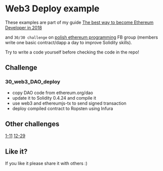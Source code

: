 # Web3 Deploy example

These examples are part of my guide [The best way to become Ethereum Developer in 2018](https://medium.com/@pbrudny/the-best-way-to-become-ethereum-solidity-developer-in-2018-5606e54646e6)

and `30/30 challenge` on [polish ethereum programming](https://www.facebook.com/groups/531936723867447/?ref=bookmarks) FB group (members write one basic contract/dapp a day to improve Solidity skills).

Try to write a code yourself before checking the code in the repo!

## Challenge

### 30_web3_DAO_deploy
* copy DAO code from ethereum.org/dao
* update it to Solidity 0.4.24 and compile it
* use web3 and ethereumjs-tx to send signed transaction
* deploy compiled contract to Ropsten using Infura

## Other challenges
[1-11](https://github.com/pbrudny/learning-solidity-2018)
[12-29](https://github.com/pbrudny/truffle_challenges) 

## Like it?
If you like it please share it with others :)

